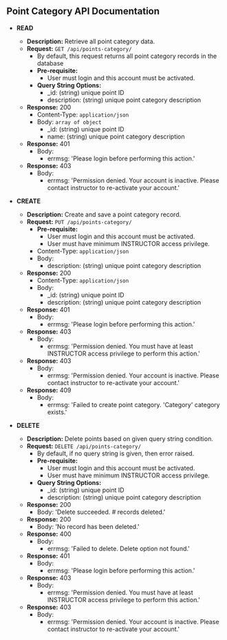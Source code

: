 Point Category API Documentation
------------

+ **READ**
    + **Description:** Retrieve all point category data.
    + **Request:** ```GET /api/points-category/```
        + By default, this request returns all point category records in the database
        + **Pre-requisite:**
            + User must login and this account must be activated.
        + **Query String Options:**
            + _id: (string) unique point ID
            + description: (string) unique point category description
    + **Response:** 200
        + Content-Type: ```application/json```
        + Body: ```array of object```
            + _id: (string) unique point ID
            + name: (string) unique point category description
    + **Response:** 401
        + Body:
            + errmsg: 'Please login before performing this action.'
    + **Response:** 403
        + Body:
            + errmsg: 'Permission denied. Your account is inactive. Please contact instructor to re-activate your account.'
            
+ **CREATE**
    + **Description:** Create and save a point category record.
    + **Request:** ```PUT /api/points-category/```
        + **Pre-requisite:**
            + User must login and this account must be activated.
            + User must have minimum INSTRUCTOR access privilege.
        + Content-Type: ```application/json```
        + Body:
            + description: (string) unique point category description
    + **Response:** 200
        + Content-Type: ```application/json```
        + Body:
            + _id: (string) unique point ID
            + description: (string) unique point category description
    + **Response:** 401
        + Body:
            + errmsg: 'Please login before performing this action.'
    + **Response:** 403
        + Body:
            + errmsg: 'Permission denied. You must have at least INSTRUCTOR access privilege to perform this action.'
    + **Response:** 403
        + Body:
            + errmsg: 'Permission denied. Your account is inactive. Please contact instructor to re-activate your account.'
    + **Response:** 409
        + Body:
            + errmsg: 'Failed to create point category. 'Category' category exists.'

+ **DELETE**
    + **Description:** Delete points based on given query string condition.
    + **Request:** ```DELETE /api/points-category/```
        + By default, if no query string is given, then error raised.
        + **Pre-requisite:**
            + User must login and this account must be activated.
            + User must have minimum INSTRUCTOR access privilege.
        + **Query String Options:**
            + _id: (string) unique point ID
            + description: (string) unique point category description
    + **Response:** 200
        + Body: 'Delete succeeded. # records deleted.'
    + **Response:** 200
        + Body: 'No record has been deleted.'
    + **Response:** 400
        + Body:
            + errmsg: 'Failed to delete. Delete option not found.'
    + **Response:** 401
        + Body:
            + errmsg: 'Please login before performing this action.'
    + **Response:** 403
        + Body:
            + errmsg: 'Permission denied. You must have at least INSTRUCTOR access privilege to perform this action.'
    + **Response:** 403
        + Body:
            + errmsg: 'Permission denied. Your account is inactive. Please contact instructor to re-activate your account.'
